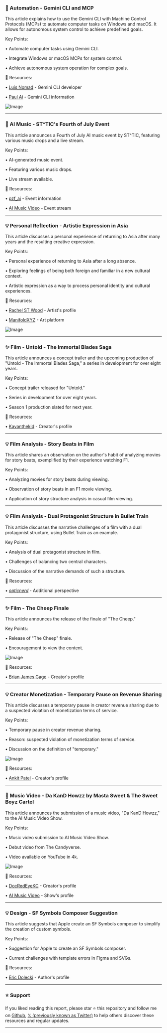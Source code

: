 ### 🤖 Automation - Gemini CLI and MCP

This article explains how to use the Gemini CLI with Machine Control Protocols (MCPs) to automate computer tasks on Windows and macOS.  It allows for autonomous system control to achieve predefined goals.

Key Points:

• Automate computer tasks using Gemini CLI.


• Integrate Windows or macOS MCPs for system control.


• Achieve autonomous system operation for complex goals.


🔗 Resources:

• [Luis Nomad](https://x.com/luisnomad) - Gemini CLI developer


• [Paul Ai](https://x.com/itsPaulAi) - Gemini CLI information


![Image](https://pbs.twimg.com/amplify_video_thumb/1940903495626117121/img/kNMh4hCqd_DfHvC1.jpg)



---

### 🚀 AI Music - ST^TIC's Fourth of July Event

This article announces a Fourth of July AI music event by ST^TIC, featuring various music drops and a live stream.

Key Points:

• AI-generated music event.


• Featuring various music drops.


• Live stream available.



🔗 Resources:

• [pzf_ai](https://x.com/pzf_ai) -  Event information


• [AI Music Video](https://musicvideochannel.ai) - Event stream


---

### 💡 Personal Reflection - Artistic Expression in Asia

This article discusses a personal experience of returning to Asia after many years and the resulting creative expression.

Key Points:

• Personal experience of returning to Asia after a long absence.


• Exploring feelings of being both foreign and familiar in a new cultural context.


• Artistic expression as a way to process personal identity and cultural experiences.



🔗 Resources:

• [Rachel ST Wood](https://x.com/RachelSTWood) - Artist's profile


• [ManifoldXYZ](https://x.com/manifoldxyz) - Art platform


![Image](https://pbs.twimg.com/media/Gu8OcYfW8AAYN4S?format=jpg&name=small)


---

### ✨ Film - Untold - The Immortal Blades Saga

This article announces a concept trailer and the upcoming production of "Untold - The Immortal Blades Saga," a series in development for over eight years.

Key Points:

• Concept trailer released for "Untold."


• Series in development for over eight years.


• Season 1 production slated for next year.


🔗 Resources:

• [Kavanthekid](https://x.com/Kavanthekid) - Creator's profile


---

### 💡 Film Analysis - Story Beats in Film

This article shares an observation on the author's habit of analyzing movies for story beats, exemplified by their experience watching F1.

Key Points:

• Analyzing movies for story beats during viewing.


• Observation of story beats in an F1 movie viewing.


• Application of story structure analysis in casual film viewing.



---

### 💡 Film Analysis - Dual Protagonist Structure in Bullet Train

This article discusses the narrative challenges of a film with a dual protagonist structure, using Bullet Train as an example.

Key Points:

• Analysis of dual protagonist structure in film.


• Challenges of balancing two central characters.


• Discussion of the narrative demands of such a structure.



🔗 Resources:

• [_opticnerd_](https://x.com/_opticnerd_) - Additional perspective


---

### ✨ Film - The Cheep Finale

This article announces the release of the finale of "The Cheep."

Key Points:

• Release of "The Cheep" finale.


• Encouragement to view the content.



![Image](https://pbs.twimg.com/amplify_video_thumb/1940782759720394752/img/9cG_dwUJQzcIsLMt.jpg)


🔗 Resources:

• [Brian James Gage](https://x.com/brianjamesgage) - Creator's profile


---

### 💡 Creator Monetization - Temporary Pause on Revenue Sharing

This article discusses a temporary pause in creator revenue sharing due to a suspected violation of monetization terms of service.

Key Points:

• Temporary pause in creator revenue sharing.


• Reason: suspected violation of monetization terms of service.


• Discussion on the definition of "temporary."



![Image](https://pbs.twimg.com/media/Gu-xY7BXkAAtQMF?format=jpg&name=small)

🔗 Resources:

• [Ankit Patel](https://x.com/Ankit_patel211) - Creator's profile


---

### 🚀 Music Video - Da KanD Howzz by Masta Sweet & The Sweet Boyz Cartel

This article announces the submission of a music video, "Da KanD Howzz," to the AI Music Video Show.

Key Points:

• Music video submission to AI Music Video Show.


• Debut video from The Candyverse.


• Video available on YouTube in 4k.


![Image](https://pbs.twimg.com/ext_tw_video_thumb/1940931465677557760/pu/img/I29zUT8kYHnvU3XS.jpg)

🔗 Resources:

• [DocRedEyeKC](https://x.com/DocRedEyeKC) - Creator's profile


• [AI Music Video](https://x.com/aimusicvideo) - Show's profile


---

### 💡 Design - SF Symbols Composer Suggestion

This article suggests that Apple create an SF Symbols composer to simplify the creation of custom symbols.

Key Points:

• Suggestion for Apple to create an SF Symbols composer.


• Current challenges with template errors in Figma and SVGs.



🔗 Resources:

• [Eric Dolecki](https://x.com/eric_dolecki) - Author's profile


---

### ⭐️ Support

If you liked reading this report, please star ⭐️ this repository and follow me on [Github](https://github.com/Drix10), [𝕏 (previously known as Twitter)](https://x.com/DRIX_10_) to help others discover these resources and regular updates.

---